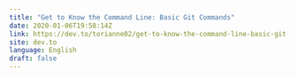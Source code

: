 ```yaml
---
title: "Get to Know the Command Line: Basic Git Commands"
date: 2020-01-06T19:58:14Z
link: https://dev.to/torianne02/get-to-know-the-command-line-basic-git-commands-oe6?utm_medium=RSS&utm_source=news.12bit.vn
site: dev.to
language: English
draft: false
---
```

